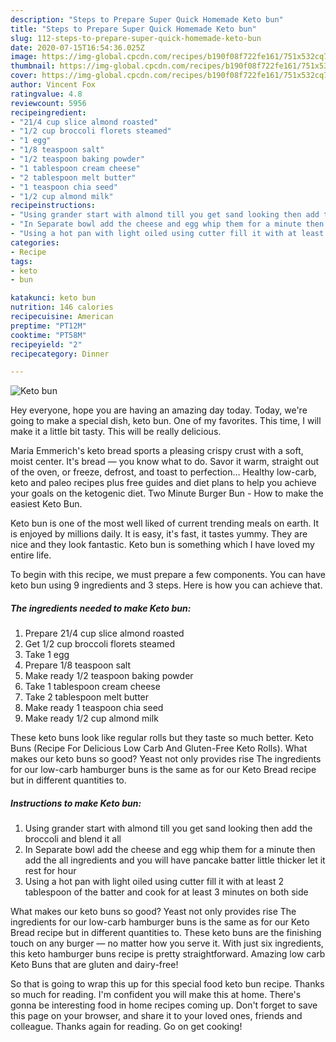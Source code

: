 ```yaml
---
description: "Steps to Prepare Super Quick Homemade Keto bun"
title: "Steps to Prepare Super Quick Homemade Keto bun"
slug: 112-steps-to-prepare-super-quick-homemade-keto-bun
date: 2020-07-15T16:54:36.025Z
image: https://img-global.cpcdn.com/recipes/b190f08f722fe161/751x532cq70/keto-bun-recipe-main-photo.jpg
thumbnail: https://img-global.cpcdn.com/recipes/b190f08f722fe161/751x532cq70/keto-bun-recipe-main-photo.jpg
cover: https://img-global.cpcdn.com/recipes/b190f08f722fe161/751x532cq70/keto-bun-recipe-main-photo.jpg
author: Vincent Fox
ratingvalue: 4.8
reviewcount: 5956
recipeingredient:
- "21/4 cup slice almond roasted"
- "1/2 cup broccoli florets steamed"
- "1 egg"
- "1/8 teaspoon salt"
- "1/2 teaspoon baking powder"
- "1 tablespoon cream cheese"
- "2 tablespoon melt butter"
- "1 teaspoon chia seed"
- "1/2 cup almond milk"
recipeinstructions:
- "Using grander start with almond till you get sand looking then add the broccoli and blend it all"
- "In Separate bowl add the cheese and egg whip them for a minute then add the all ingredients and you will have pancake batter little thicker let it rest for hour"
- "Using a hot pan with light oiled using cutter fill it with at least 2 tablespoon of the batter and cook for at least 3 minutes on both side"
categories:
- Recipe
tags:
- keto
- bun

katakunci: keto bun 
nutrition: 146 calories
recipecuisine: American
preptime: "PT12M"
cooktime: "PT58M"
recipeyield: "2"
recipecategory: Dinner

---
```



![Keto bun](https://img-global.cpcdn.com/recipes/b190f08f722fe161/751x532cq70/keto-bun-recipe-main-photo.jpg)

Hey everyone, hope you are having an amazing day today. Today, we're going to make a special dish, keto bun. One of my favorites. This time, I will make it a little bit tasty. This will be really delicious.

Maria Emmerich&#39;s keto bread sports a pleasing crispy crust with a soft, moist center. It&#39;s bread — you know what to do. Savor it warm, straight out of the oven, or freeze, defrost, and toast to perfection… Healthy low-carb, keto and paleo recipes plus free guides and diet plans to help you achieve your goals on the ketogenic diet. Two Minute Burger Bun - How to make the easiest Keto Bun.

Keto bun is one of the most well liked of current trending meals on earth. It is enjoyed by millions daily. It is easy, it's fast, it tastes yummy. They are nice and they look fantastic. Keto bun is something which I have loved my entire life.


To begin with this recipe, we must prepare a few components. You can have keto bun using 9 ingredients and 3 steps. Here is how you can achieve that.

<!--inarticleads1-->

##### The ingredients needed to make Keto bun:

1. Prepare 21/4 cup slice almond roasted
1. Get 1/2 cup broccoli florets steamed
1. Take 1 egg
1. Prepare 1/8 teaspoon salt
1. Make ready 1/2 teaspoon baking powder
1. Take 1 tablespoon cream cheese
1. Take 2 tablespoon melt butter
1. Make ready 1 teaspoon chia seed
1. Make ready 1/2 cup almond milk


These keto buns look like regular rolls but they taste so much better. Keto Buns (Recipe For Delicious Low Carb And Gluten-Free Keto Rolls). What makes our keto buns so good? Yeast not only provides rise The ingredients for our low-carb hamburger buns is the same as for our Keto Bread recipe but in different quantities to. 

<!--inarticleads2-->

##### Instructions to make Keto bun:

1. Using grander start with almond till you get sand looking then add the broccoli and blend it all
1. In Separate bowl add the cheese and egg whip them for a minute then add the all ingredients and you will have pancake batter little thicker let it rest for hour
1. Using a hot pan with light oiled using cutter fill it with at least 2 tablespoon of the batter and cook for at least 3 minutes on both side


What makes our keto buns so good? Yeast not only provides rise The ingredients for our low-carb hamburger buns is the same as for our Keto Bread recipe but in different quantities to. These keto buns are the finishing touch on any burger — no matter how you serve it. With just six ingredients, this keto hamburger buns recipe is pretty straightforward. Amazing low carb Keto Buns that are gluten and dairy-free! 

So that is going to wrap this up for this special food keto bun recipe. Thanks so much for reading. I'm confident you will make this at home. There's gonna be interesting food in home recipes coming up. Don't forget to save this page on your browser, and share it to your loved ones, friends and colleague. Thanks again for reading. Go on get cooking!
